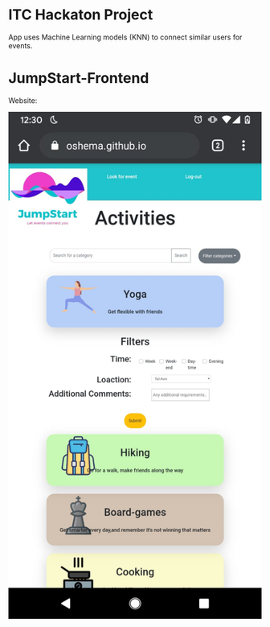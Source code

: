 # ITC Hackaton Project

App uses Machine Learning models (KNN) to connect similar users for events.

# JumpStart-Frontend 

Website:

![website image](jumpstart_website_screenshot.jpeg)
